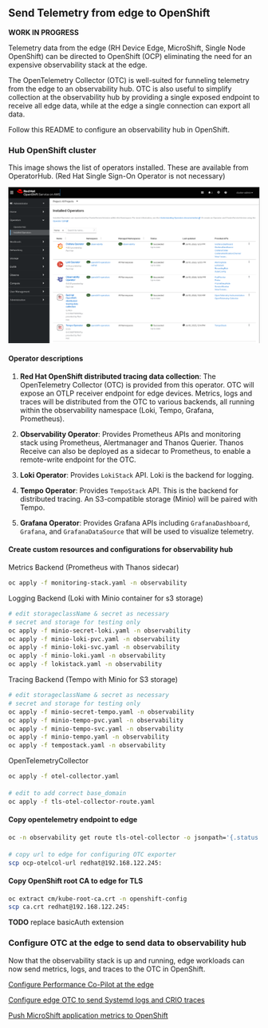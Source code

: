 ## Send Telemetry from edge to OpenShift

**WORK IN PROGRESS**

Telemetry data from the edge (RH Device Edge, MicroShift, Single Node OpenShift) can be directed to OpenShift (OCP)
eliminating the need for an expensive observability stack at the edge.

The OpenTelemetry Collector (OTC) is well-suited for funneling telemetry from the edge to an observability hub.
OTC is also useful to simplify collection at the observability hub by providing a single exposed endpoint to
receive all edge data, while at the edge a single connection can export all data.

Follow this README to configure an observability hub in OpenShift.

### Hub OpenShift cluster

This image shows the list of operators installed. These are available from OperatorHub.
(Red Hat Single Sign-On Operator is not necessary)

![Installed operators](../images/hub-installed-operators.png)

#### Operator descriptions

1. **Red Hat OpenShift distributed tracing data collection**: The OpenTelemetry Collector (OTC) is provided from this operator. OTC will expose
an OTLP receiver endpoint for edge devices. Metrics, logs and traces will be distributed from the OTC to various backends, all running
within the observability namespace (Loki, Tempo, Grafana, Prometheus).

2. **Observability Operator**: Provides Prometheus APIs and monitoring stack using Prometheus, Alertmanager and Thanos Querier.
Thanos Receive can also be deployed as a sidecar to Prometheus, to enable a remote-write endpoint for the OTC.

3. **Loki Operator**: Provides `LokiStack` API. Loki is the backend for logging.

4. **Tempo Operator**: Provides `TempoStack` API. This is the backend for distributed tracing. An S3-compatible storage (Minio) will be paired with Tempo.

5. **Grafana Operator**: Provides Grafana APIs including `GrafanaDashboard`, `Grafana`, and `GrafanaDataSource` that will be used to visualize telemetry.

#### Create custom resources and configurations for observability hub

Metrics Backend (Prometheus with Thanos sidecar)

```bash
oc apply -f monitoring-stack.yaml -n observability
```

Logging Backend (Loki with Minio container for s3 storage)

```bash
# edit storageclassName & secret as necessary
# secret and storage for testing only
oc apply -f minio-secret-loki.yaml -n observability
oc apply -f minio-loki-pvc.yaml -n observability
oc apply -f minio-loki-svc.yaml -n observability
oc apply -f minio-loki.yaml -n observability
oc apply -f lokistack.yaml -n observability
```

Tracing Backend (Tempo with Minio for S3 storage)

```bash
# edit storageclassName & secret as necessary
# secret and storage for testing only
oc apply -f minio-secret-tempo.yaml -n observability
oc apply -f minio-tempo-pvc.yaml -n observability
oc apply -f minio-tempo-svc.yaml -n observability
oc apply -f minio-tempo.yaml -n observability
oc apply -f tempostack.yaml -n observability
```

OpenTelemetryCollector

```bash
oc apply -f otel-collector.yaml

# edit to add correct base_domain
oc apply -f tls-otel-collector-route.yaml
```

#### Copy opentelemetry endpoint to edge

```bash
oc -n observability get route tls-otel-collector -o jsonpath='{.status.ingress[*].host}' > ocp-otelcol-url

# copy url to edge for configuring OTC exporter
scp ocp-otelcol-url redhat@192.168.122.245:
```

#### Copy OpenShift root CA to edge for TLS

```bash
oc extract cm/kube-root-ca.crt -n openshift-config
scp ca.crt redhat@192.168.122.245:
```

**TODO** replace basicAuth extension

### Configure OTC at the edge to send data to observability hub

Now that the observability stack is up and running, edge workloads can now send metrics, logs, and traces to the OTC in OpenShift.

[Configure Performance Co-Pilot at the edge](../edge/edge-pcp-to-ocp/README.md)

[Configure edge OTC to send Systemd logs and CRIO traces](../edge/otel-collector-infra/README.md)

[Push MicroShift application metrics to OpenShift](../edge/sample-app/kepler/README.md)

